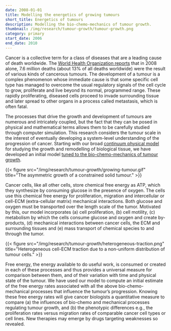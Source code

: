 ```yaml
---
date: 2008-01-01
title: Modelling the energetics of growing tumours
short_title: Energetics of tumours
description: Modelling the bio-chemo-mechanics of tumour growth.
thumbnail: /img/research/tumour-growth/tumour-growth.png
category: primary
start_date: 2006
end_date: 2010
---
```


Cancer is a collective term for a class of diseases that are a leading
cause of death worldwide. The [World Health Organization
reports](http://www.who.int/mediacentre/factsheets/fs297/en/) that in
2008 alone, 7.6 million deaths (about 13% of all deaths worldwide)
were the result of various kinds of cancerous tumours. The development
of a tumour is a complex phenomenon whose immediate cause is that some
specific cell type has managed to overcome the usual regulatory
signals of the cell cycle to grow, proliferate and live beyond its
normal, programmed range. These rapidly proliferating, diseased cells
proceed to invade surrounding tissue and later spread to other organs
in a process called metastasis, which is often fatal.

The processes that drive the growth and development of tumours are
numerous and intricately coupled, but the fact that they can be posed
in physical and mathematical terms allows them to be carefully studied
through computer simulation. This research considers the tumour scale
in the interest of eventually developing a system-level understanding
of the progression of cancer. Starting with our broad [continuum
physical model](http://localhost/research/continuum-biophysics/) for
studying the growth and remodelling of biological tissue, we have
developed an initial model [tuned to the bio-chemo-mechanics of tumour
growth](http://dx.doi.org/10.1088/0953-8984/22/19/194122).

{{< figure src="/img/research/tumour-growth/growing-tumour.gif" title="The asymmetric growth of a constrained solid tumour." >}}

Cancer cells, like all other cells, store chemical free energy as ATP,
which they synthesize by consuming glucose in the presence of
oxygen. The cells use this chemical free energy for proliferation,
migration and intercellular or cell-ECM (extra-cellular matrix)
mechanical interactions. Both glucose and oxygen must be transported
over the length scale of the tumor. Motivated by this, our model
incorporates (a) cell proliferation, (b) cell motility, \(c) metabolism
by which the cells consume glucose and oxygen and create by-products,
(d) mechanical interactions between cancer cells, the ECM and
surrounding tissues and (e) mass transport of chemical species to and
through the tumor.

{{< figure src="/img/research/tumour-growth/heterogeneous-traction.png" title="Heterogeneous cell-ECM traction due to a non-uniform distribution of tumour cells." >}}

Free energy, the energy available to do useful work, is consumed or
created in each of these processes and thus provides a universal
measure for comparison between them, and of their variation with time
and physical state of the tumour. We have used our model to compute an
initial estimate of the free energy rates associated with all the
above bio-chemo-mechanical processes that influence the tumour’s
progression. Knowing these free energy rates will give cancer
biologists a quantitative measure to compare (a) the influences of
bio-chemo and mechanical processes regulating tumour growth, and (b)
the phenotypic differences e.g., the proliferation rates versus
migration rates of comparable cancer cell types or cell lines. New
therapies may emerge by drugs targeting weaknesses so revealed.
